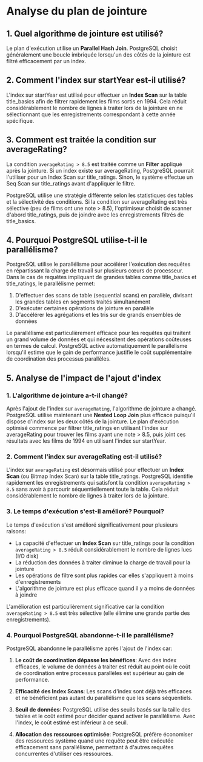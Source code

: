 # Analyse du plan de jointure

## 1. Quel algorithme de jointure est utilisé?

Le plan d'exécution utilise un **Parallel Hash Join**. PostgreSQL choisit généralement une boucle imbriquée lorsqu'un des côtés de la jointure est filtré efficacement par un index.

## 2. Comment l'index sur startYear est-il utilisé?

L'index sur startYear est utilisé pour effectuer un **Index Scan** sur la table title_basics afin de filtrer rapidement les films sortis en 1994. Cela réduit considérablement le nombre de lignes à traiter lors de la jointure en ne sélectionnant que les enregistrements correspondant à cette année spécifique.

## 3. Comment est traitée la condition sur averageRating?

La condition `averageRating > 8.5` est traitée comme un **Filter** appliqué après la jointure. Si un index existe sur averageRating, PostgreSQL pourrait l'utiliser pour un Index Scan sur title_ratings. Sinon, le système effectue un Seq Scan sur title_ratings avant d'appliquer le filtre.

PostgreSQL utilise une stratégie différente selon les statistiques des tables et la sélectivité des conditions. Si la condition sur averageRating est très sélective (peu de films ont une note > 8.5), l'optimiseur choisit de scanner d'abord title_ratings, puis de joindre avec les enregistrements filtrés de title_basics.

## 4. Pourquoi PostgreSQL utilise-t-il le parallélisme?

PostgreSQL utilise le parallélisme pour accélérer l'exécution des requêtes en répartissant la charge de travail sur plusieurs cœurs de processeur. Dans le cas de requêtes impliquant de grandes tables comme title_basics et title_ratings, le parallélisme permet:

1. D'effectuer des scans de table (sequential scans) en parallèle, divisant les grandes tables en segments traités simultanément
2. D'exécuter certaines opérations de jointure en parallèle
3. D'accélérer les agrégations et les tris sur de grands ensembles de données

Le parallélisme est particulièrement efficace pour les requêtes qui traitent un grand volume de données et qui nécessitent des opérations coûteuses en termes de calcul. PostgreSQL active automatiquement le parallélisme lorsqu'il estime que le gain de performance justifie le coût supplémentaire de coordination des processus parallèles.

## 5. Analyse de l'impact de l'ajout d'index

### 1. L'algorithme de jointure a-t-il changé?

Après l'ajout de l'index sur `averageRating`, l'algorithme de jointure a changé. PostgreSQL utilise maintenant une **Nested Loop Join** plus efficace puisqu'il dispose d'index sur les deux côtés de la jointure. Le plan d'exécution optimisé commence par filtrer title_ratings en utilisant l'index sur averageRating pour trouver les films ayant une note > 8.5, puis joint ces résultats avec les films de 1994 en utilisant l'index sur startYear.

### 2. Comment l'index sur averageRating est-il utilisé?

L'index sur `averageRating` est désormais utilisé pour effectuer un **Index Scan** (ou Bitmap Index Scan) sur la table title_ratings. PostgreSQL identifie rapidement les enregistrements qui satisfont la condition `averageRating > 8.5` sans avoir à parcourir séquentiellement toute la table. Cela réduit considérablement le nombre de lignes à traiter lors de la jointure.

### 3. Le temps d'exécution s'est-il amélioré? Pourquoi?

Le temps d'exécution s'est amélioré significativement pour plusieurs raisons:

- La capacité d'effectuer un **Index Scan** sur title_ratings pour la condition `averageRating > 8.5` réduit considérablement le nombre de lignes lues (I/O disk)
- La réduction des données à traiter diminue la charge de travail pour la jointure
- Les opérations de filtre sont plus rapides car elles s'appliquent à moins d'enregistrements
- L'algorithme de jointure est plus efficace quand il y a moins de données à joindre

L'amélioration est particulièrement significative car la condition `averageRating > 8.5` est très sélective (elle élimine une grande partie des enregistrements).

### 4. Pourquoi PostgreSQL abandonne-t-il le parallélisme?

PostgreSQL abandonne le parallélisme après l'ajout de l'index car:

1. **Le coût de coordination dépasse les bénéfices**: Avec des index efficaces, le volume de données à traiter est réduit au point où le coût de coordination entre processus parallèles est supérieur au gain de performance.

2. **Efficacité des Index Scans**: Les scans d'index sont déjà très efficaces et ne bénéficient pas autant du parallélisme que les scans séquentiels.

3. **Seuil de données**: PostgreSQL utilise des seuils basés sur la taille des tables et le coût estimé pour décider quand activer le parallélisme. Avec l'index, le coût estimé est inférieur à ce seuil.

4. **Allocation des ressources optimisée**: PostgreSQL préfère économiser des ressources système quand une requête peut être exécutée efficacement sans parallélisme, permettant à d'autres requêtes concurrentes d'utiliser ces ressources.
